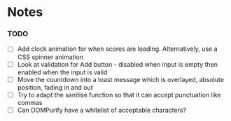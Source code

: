 # Notes

### TODO

- [ ] Add clock animation for when scores are loading. Alternatively, use a CSS spinner animation
- [ ] Look at validation for Add button - disabled when input is empty then enabled when the input is valid
- [ ] Move the countdown into a toast message which is overlayed, absolute position, fading in and out
- [ ] Try to adapt the sanitise function so that it can accept punctuation like commas
- [ ] Can DOMPurify have a whitelist of acceptable characters?
